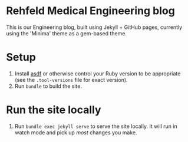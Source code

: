 # Rehfeld Medical Engineering blog

This is our Engineering blog, built using Jekyll + GitHub pages, currently using the 'Minima' theme as a gem-based theme.

# Setup

1. Install [asdf](https://github.com/asdf-vm/asdf) or otherwise control your Ruby version to be appropriate (see the `.tool-versions` file for exact version).
1. Run `bundle` to build the site.

# Run the site locally

1. Run `bundle exec jekyll serve` to serve the site locally. It will run in watch mode and pick up _most_ changes you
make.
